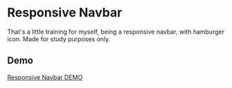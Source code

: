 # Responsive Navbar
That's a little training for myself, being a responsive navbar, with hamburger icon. Made for study purposes only.

## Demo
[Responsive Navbar DEMO](https://github.com/vinniemoth/responsive-navbar/blob/main/src/img/responsive-navbar.gif)
